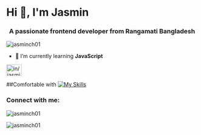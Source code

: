<h1>Hi 👋, I'm Jasmin</h1>
<h3 align="center">A passionate frontend developer from Rangamati Bangladesh</h3>

<p align="left"> <img src="https://komarev.com/ghpvc/?username=jasminch01&label=Profile%20views&color=0e75b6&style=flat" alt="jasminch01" /> </p>

- 🌱 I’m currently learning **JavaScript**

<p align="left">
<a href="https://linkedin.com/in/in/jasmin-chakma-a0997b252" target="blank"><img align="center" src="https://raw.githubusercontent.com/rahuldkjain/github-profile-readme-generator/master/src/images/icons/Social/linked-in-alt.svg" alt="in/jasmin-chakma-a0997b252" height="30" width="40" /></a>
</p>

##Comfortable with 
[![My Skills](https://skillicons.dev/icons?i=react,nextjs,firebase,express,mongodb,tailwind,html,css)](https://skillicons.dev)

<h3 align="left">Connect with me:</h3>

<p><img align="center" src="https://github-readme-stats.vercel.app/api/top-langs?username=jasminch01&show_icons=true&locale=en&layout=compact" alt="jasminch01" /></p>

<p><img align="center" src="https://github-readme-streak-stats.herokuapp.com/?user=jasminch01&" alt="jasminch01" /></p>

